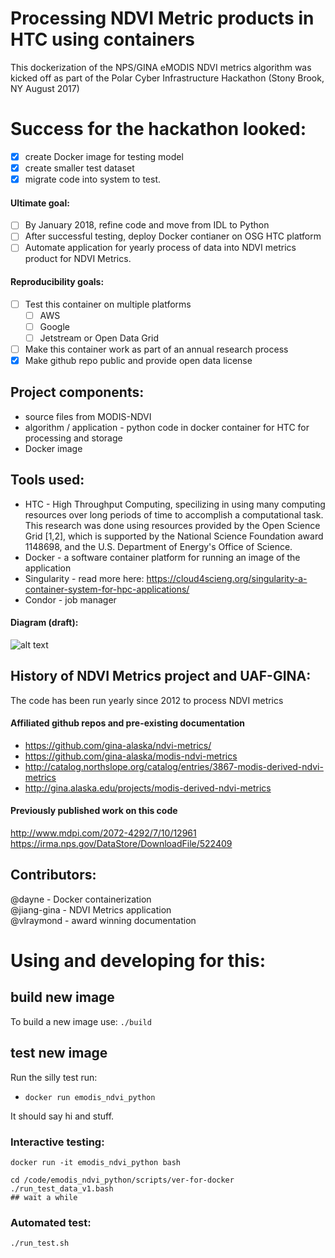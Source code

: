 # Processing NDVI Metric products in HTC using containers


This dockerization of the NPS/GINA eMODIS NDVI metrics algorithm  was kicked off as part of the Polar Cyber Infrastructure Hackathon (Stony Brook, NY August 2017)

# Success for the hackathon looked:
- [x] create Docker image for testing model
- [x] create smaller test dataset
- [x] migrate code into system to test.

#### Ultimate goal: 
- [ ] By January 2018, refine code and move from IDL to Python
- [ ] After successful testing, deploy Docker contianer on OSG HTC platform
- [ ] Automate application for yearly process of data into NDVI metrics product for NDVI Metrics. 

#### Reproducibility goals:
- [ ] Test this container on multiple platforms
  - [ ] AWS
  - [ ] Google
  - [ ] Jetstream or Open Data Grid
- [ ] Make this container work as part of an annual research process
- [x] Make github repo public and provide open data license

## Project components:
* source files from MODIS-NDVI
* algorithm / application - python code in docker container for HTC for processing and storage
* Docker image

## Tools used:
* HTC - High Throughput Computing, specilizing in using many computing resources over long periods of time to accomplish a computational task. This research was done using resources provided by the Open Science Grid [1,2], which is supported by the National Science Foundation award 1148698, and the U.S. Department of Energy's Office of Science.   
* Docker - a software container platform for running an image of the application
* Singularity - read more here: https://cloud4scieng.org/singularity-a-container-system-for-hpc-applications/  
* Condor - job manager

#### Diagram (draft):
![alt text](https://github.com/gina-alaska/emodis_ndvi_python-docker/blob/master/NDVItoDocker.jpg)

## History of NDVI Metrics project and UAF-GINA:
The code has been run yearly since 2012 to process NDVI metrics

#### Affiliated github repos and pre-existing documentation
* https://github.com/gina-alaska/ndvi-metrics/
* https://github.com/gina-alaska/modis-ndvi-metrics
* http://catalog.northslope.org/catalog/entries/3867-modis-derived-ndvi-metrics
* http://gina.alaska.edu/projects/modis-derived-ndvi-metrics

#### Previously published work on this code
http://www.mdpi.com/2072-4292/7/10/12961  
https://irma.nps.gov/DataStore/DownloadFile/522409  

## Contributors:
@dayne - Docker containerization  
@jiang-gina - NDVI Metrics application  
@vlraymond - award winning documentation  

# Using and developing for this:

## build new image

To build a new image use: `./build`

## test new image

Run the silly test run: 
  * `docker run emodis_ndvi_python`

It should say hi and stuff.

### Interactive testing:
`docker run -it emodis_ndvi_python bash`

```
cd /code/emodis_ndvi_python/scripts/ver-for-docker
./run_test_data_v1.bash
## wait a while
```

### Automated test:
```
./run_test.sh
```
